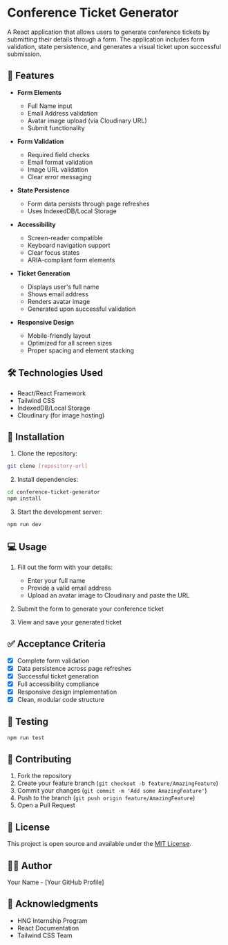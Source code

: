 # Conference Ticket Generator

A React application that allows users to generate conference tickets by submitting their details through a form. The application includes form validation, state persistence, and generates a visual ticket upon successful submission.

## 🚀 Features

- **Form Elements**
  - Full Name input
  - Email Address validation
  - Avatar image upload (via Cloudinary URL)
  - Submit functionality

- **Form Validation**
  - Required field checks
  - Email format validation
  - Image URL validation
  - Clear error messaging

- **State Persistence**
  - Form data persists through page refreshes
  - Uses IndexedDB/Local Storage

- **Accessibility**
  - Screen-reader compatible
  - Keyboard navigation support
  - Clear focus states
  - ARIA-compliant form elements

- **Ticket Generation**
  - Displays user's full name
  - Shows email address
  - Renders avatar image
  - Generated upon successful validation

- **Responsive Design**
  - Mobile-friendly layout
  - Optimized for all screen sizes
  - Proper spacing and element stacking

## 🛠️ Technologies Used

- React/React Framework
- Tailwind CSS
- IndexedDB/Local Storage
- Cloudinary (for image hosting)

## 🔧 Installation

1. Clone the repository:
```bash
git clone [repository-url]
```

2. Install dependencies:
```bash
cd conference-ticket-generator
npm install
```

3. Start the development server:
```bash
npm run dev
```

## 💻 Usage

1. Fill out the form with your details:
   - Enter your full name
   - Provide a valid email address
   - Upload an avatar image to Cloudinary and paste the URL

2. Submit the form to generate your conference ticket

3. View and save your generated ticket

## ✅ Acceptance Criteria

- [x] Complete form validation
- [x] Data persistence across page refreshes
- [x] Successful ticket generation
- [x] Full accessibility compliance
- [x] Responsive design implementation
- [x] Clean, modular code structure

## 🧪 Testing

```bash
npm run test
```

## 🤝 Contributing

1. Fork the repository
2. Create your feature branch (`git checkout -b feature/AmazingFeature`)
3. Commit your changes (`git commit -m 'Add some AmazingFeature'`)
4. Push to the branch (`git push origin feature/AmazingFeature`)
5. Open a Pull Request

## 📝 License

This project is open source and available under the [MIT License](LICENSE).

## 👨‍💻 Author

Your Name - [Your GitHub Profile]

## 🙏 Acknowledgments

- HNG Internship Program
- React Documentation
- Tailwind CSS Team
